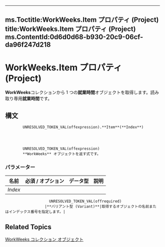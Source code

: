 

---
ms.Toctitle:WorkWeeks.Item プロパティ (Project)
title:WorkWeeks.Item プロパティ (Project)
ms.ContentId:0d6d0d68-b930-20c9-06cf-da96f247d218
---
# WorkWeeks.Item プロパティ (Project)




**WorkWeeks**コレクションから 1 つの**就業時間**オブジェクトを取得します。読み取り専用**就業時間**です。

## 構文

            UNRESOLVED_TOKEN_VAL(offexpression).**Item**(**Index**)




            UNRESOLVED_TOKEN_VAL(offexpression)
            **WorkWeeks** オブジェクトを返す式です。

### パラメーター

|**名前**|**必須 / オプション**|**データ型**|**説明**|
|---|---|---|---|
|*Index*|
                        UNRESOLVED_TOKEN_VAL(offrequired)
                      |**バリアント型 (Variant)**|取得するオブジェクトの名前またはインデックス番号を指定します。|





## Related Topics

[WorkWeeks コレクション オブジェクト](0f8ba50a-b87a-1b0b-5012-f6a303849a12.md)




